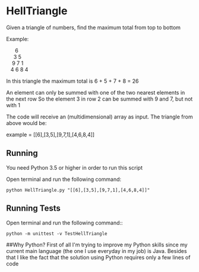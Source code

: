 # HellTriangle
Given a triangle of numbers, find the maximum total from top to bottom

Example: 

&nbsp;&nbsp;&nbsp;&nbsp;&nbsp;&nbsp;6  
&nbsp;&nbsp;&nbsp;&nbsp;&nbsp;3 5  
&nbsp;&nbsp;&nbsp;&nbsp;9 7 1  
&nbsp;&nbsp;&nbsp;4 6 8 4  

In this triangle the maximum total is 6 + 5 + 7 + 8 = 26 
 
An element can only be summed with one of the two nearest elements in the next row 
So the element 3 in row 2 can be summed with 9 and 7, but not with 1 

The code will receive an (multidimensional) array as input. 
The triangle from above would be: 
 
example = [[6],[3,5],[9,7,1],[4,6,8,4]]
 
## Running

You need Python 3.5 or higher in order to run this script

Open terminal and run the following command:
```
python HellTriangle.py "[[6],[3,5],[9,7,1],[4,6,8,4]]"
```

## Running Tests

Open terminal and run the following command::

```
python -m unittest -v TestHellTriangle
```

##Why Python?
First of all I'm trying to improve my Python skills since my current main language (the one I use everyday in my job) is Java. 
Besides that I like the fact that the solution using Python requires only a few lines of code 